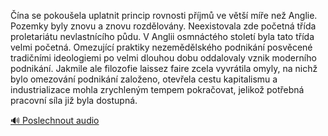 
Čína se pokoušela uplatnit princip rovnosti příjmů ve větší míře než Anglie. Pozemky byly znovu a znovu rozdělovány. Neexistovala zde početná třída proletariátu nevlastnícího půdu. V Anglii osmnáctého století byla tato třída velmi početná. Omezující praktiky nezemědělského podnikání posvěcené tradičními ideologiemi po velmi dlouhou dobu oddalovaly vznik moderního podnikání. Jakmile ale filozofie laissez faire zcela vyvrátila omyly, na nichž bylo omezování podnikání založeno, otevřela cestu kapitalismu a industrializace mohla zrychleným tempem pokračovat, jelikož potřebná pracovní síla již byla dostupná.

[🔊 Poslechnout audio](/data/7-paragraphs/audio/chapter_165/para_008-na-se-pokouela-uplatnit-princip-rovnosti-pjm.mp3)
